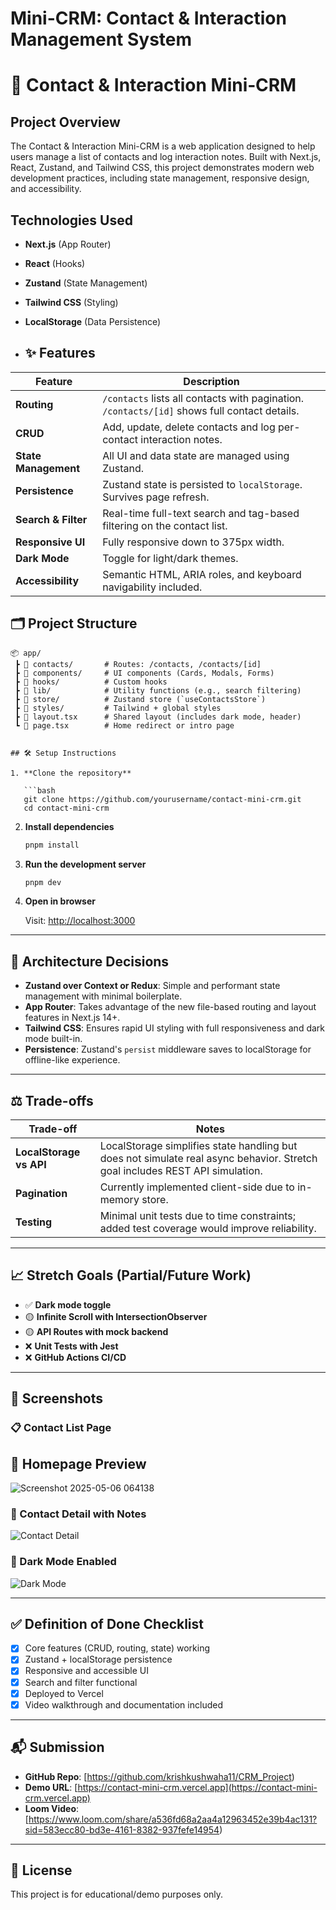 # Mini-CRM: Contact & Interaction Management System

# 🧩 Contact & Interaction Mini‑CRM

## Project Overview
The Contact & Interaction Mini-CRM is a web application designed to help users manage a list of contacts and log interaction notes. Built with Next.js, React, Zustand, and Tailwind CSS, this project demonstrates modern web development practices, including state management, responsive design, and accessibility.


## Technologies Used
- **Next.js** (App Router)
- **React** (Hooks)
- **Zustand** (State Management)
- **Tailwind CSS** (Styling)
- **LocalStorage** (Data Persistence)

- ## ✨ Features

| Feature         | Description |
|----------------|-------------|
| **Routing**     | `/contacts` lists all contacts with pagination. `/contacts/[id]` shows full contact details. |
| **CRUD**        | Add, update, delete contacts and log per-contact interaction notes. |
| **State Management** | All UI and data state are managed using Zustand. |
| **Persistence** | Zustand state is persisted to `localStorage`. Survives page refresh. |
| **Search & Filter** | Real-time full-text search and tag-based filtering on the contact list. |
| **Responsive UI** | Fully responsive down to 375px width. |
| **Dark Mode**   | Toggle for light/dark themes. |
| **Accessibility** | Semantic HTML, ARIA roles, and keyboard navigability included. |


## 🗂️ Project Structure

```
📦 app/
 ┣ 📂 contacts/       # Routes: /contacts, /contacts/[id]
 ┣ 📂 components/     # UI components (Cards, Modals, Forms)
 ┣ 📂 hooks/          # Custom hooks
 ┣ 📂 lib/            # Utility functions (e.g., search filtering)
 ┣ 📂 store/          # Zustand store (`useContactsStore`)
 ┣ 📂 styles/         # Tailwind + global styles
 ┣ 📄 layout.tsx      # Shared layout (includes dark mode, header)
 ┗ 📄 page.tsx        # Home redirect or intro page


## 🛠️ Setup Instructions

1. **Clone the repository**

   ```bash
   git clone https://github.com/yourusername/contact-mini-crm.git
   cd contact-mini-crm
   ```

2. **Install dependencies**

   ```bash
   pnpm install
   ```

3. **Run the development server**

   ```bash
   pnpm dev
   ```

4. **Open in browser**

   Visit: [http://localhost:3000](http://localhost:3000)

---

## 🧠 Architecture Decisions

- **Zustand over Context or Redux**: Simple and performant state management with minimal boilerplate.
- **App Router**: Takes advantage of the new file-based routing and layout features in Next.js 14+.
- **Tailwind CSS**: Ensures rapid UI styling with full responsiveness and dark mode built-in.
- **Persistence**: Zustand's `persist` middleware saves to localStorage for offline-like experience.

---

## ⚖️ Trade-offs

| Trade-off | Notes |
|----------|-------|
| **LocalStorage vs API** | LocalStorage simplifies state handling but does not simulate real async behavior. Stretch goal includes REST API simulation. |
| **Pagination** | Currently implemented client-side due to in-memory store. |
| **Testing** | Minimal unit tests due to time constraints; added test coverage would improve reliability. |

---

## 📈 Stretch Goals (Partial/Future Work)

- ✅ **Dark mode toggle**
- 🟡 **Infinite Scroll with IntersectionObserver**
- 🟡 **API Routes with mock backend**
- ❌ **Unit Tests with Jest**
- ❌ **GitHub Actions CI/CD**

---

## 📸 Screenshots

### 📋 Contact List Page
## 📸 Homepage Preview
![Screenshot 2025-05-06 064138](https://github.com/user-attachments/assets/dafe2d16-17bf-4b9a-8fd1-0771933e39cd)

### 🧾 Contact Detail with Notes
![Contact Detail](https://your-screenshot-url.com/detail.png)

### 🌙 Dark Mode Enabled
![Dark Mode](https://your-screenshot-url.com/darkmode.png)

---

## ✅ Definition of Done Checklist

- [x] Core features (CRUD, routing, state) working
- [x] Zustand + localStorage persistence
- [x] Responsive and accessible UI
- [x] Search and filter functional
- [x] Deployed to Vercel
- [x] Video walkthrough and documentation included

---

## 📬 Submission

- **GitHub Repo**: [https://github.com/krishkushwaha11/CRM_Project)
- **Demo URL**: [https://contact-mini-crm.vercel.app](https://contact-mini-crm.vercel.app)
- **Loom Video**: [https://www.loom.com/share/a536fd68a2aa4a12963452e39b4ac131?sid=583ecc80-bd3e-4161-8382-937fefe14954)

---

## 📄 License

This project is for educational/demo purposes only.

